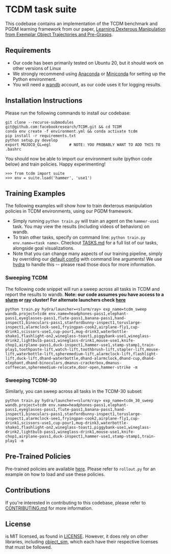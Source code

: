 
# TCDM task suite

This codebase contains an implementation of the TCDM benchmark and PGDM learning framework from our paper, [Learning Dexterous Manipulation from Exemplar Object Trajectories and Pre-Grasps](https://pregrasps.github.io/). 




## Requirements
* Our code has been primarily tested on Ubuntu 20, but it should work on other versions of Linux
* We strongly recommend using [Anaconda](https://www.anaconda.com/) or [Miniconda](https://docs.conda.io/en/latest/miniconda.html) for setting up the Python environment. 
* You will need a [wandb](https://wandb.ai/) account, as our code uses it for logging results. 

## Installation Instructions

Please run the following commands to install our codebase:
```
git clone --recurse-submodules git@github.com:facebookresearch/TCDM.git && cd TCDM
conda env create -f environment.yml && conda activate tcdm
pip install -r requirements.txt
python setup.py develop
export MUJOCO_GL=egl        # NOTE: YOU PROBABLY WANT TO ADD THIS TO .bashrc
```

You should now be able to import our environment suite (python code below) and train policies. Happy experimenting!
```
>>> from tcdm import suite
>>> env = suite.load('hammer', 'use1')
```

## Training Examples
The following examples will show how to train dexterous manipulation policies in TCDM environments, using our PGDM framework. 
* Simply running `python train.py` will train an agent on the `hammer-use1` task. You may view the results (including videos of behaviors) on wandb.
* To train other tasks, specify on command line: `python train.py env.name=<task name>`. Checkout [TASKS.md](trajectories/TASKS.md) for a full list of our tasks, alongside goal visualizations.
* Note that you can change many aspects of our training pipeline, simply by overriding our [default config](experiments/config.yaml) with command line arguments! We use [hydra](https://hydra.cc/) to handle this -- please read those docs for more information.

### Sweeping TCDM
The following code snippet will run a sweep across all tasks in TCDM and report the results to wandb. **Note: our code assumes you have access to a [slurm](https://slurm.schedmd.com/overview.html) or [ray](https://docs.ray.io/en/latest/cluster/index.html) cluster! For alternate launchers check [here](https://hydra.cc/docs/plugins/joblib_launcher/#internaldocs-banner)**

```
python train.py hydra/launcher=<slurm/ray> exp_name=tcdm_sweep wandb.project=tcdm env.name=headphones-pass1,elephant-pass1,eyeglasses-pass1,flute-pass1,banana-pass1,hand-inspect1,binoculars-pass1,stanfordbunny-inspect1,toruslarge-inspect1,alarmclock-see1,fryingpan-cook2,airplane-fly1,cup-drink1,scissors-use1,cup-pour1,mug-drink3,waterbottle-shake1,flashlight-on2,wineglass-toast1,piggybank-use1,wineglass-drink2,lightbulb-pass1,wineglass-drink1,mouse-use1,knife-chop1,airplane-pass1,duck-inspect1,hammer-use1,stamp-stamp1,train-play1,toothpaste-lift,watch-lift,toothbrush-lift,stapler-lift,mouse-lift,waterbottle-lift,spheremedium-lift,alarmclock-lift,flashlight-lift,duck-lift,dhand-waterbottle,dhand-alarmclock,dhand-cup,dhand-elephant,dhand-binoculars,dmanus-crackerbox,dmanus-coffeecan,spheremedium-relocate,door-open,hammer-strike -m
```

### Sweeping TCDM-30
Similarly, you can sweep across all tasks in the TCDM-30 subset:

```
python train.py hydra/launcher=<slurm/ray> exp_name=tcdm_30_sweep wandb.project=tcdm env.name=headphones-pass1,elephant-pass1,eyeglasses-pass1,flute-pass1,banana-pass1,hand-inspect1,binoculars-pass1,stanfordbunny-inspect1,toruslarge-inspect1,alarmclock-see1,fryingpan-cook2,airplane-fly1,cup-drink1,scissors-use1,cup-pour1,mug-drink3,waterbottle-shake1,flashlight-on2,wineglass-toast1,piggybank-use1,wineglass-drink2,lightbulb-pass1,wineglass-drink1,mouse-use1,knife-chop1,airplane-pass1,duck-inspect1,hammer-use1,stamp-stamp1,train-play1 -m
```

## Pre-Trained Policies
Pre-trained policies are available [here](https://github.com/pregrasps/pregrasps.github.io/raw/master/resources/pretrained_agents.tar.gz). Please refer to `rollout.py` for an example on how to load and use these policies.


## Contributions
If you're interested in contributing to this codebase, please refer to [CONTRIBUTING.md](CONTRIBUTING.md) for more information.

## License
<REPONAME> is MIT licensed, as found in [LICENSE](LICENSE.md). However, it does rely on other libraries, including [object_sim](https://github.com/vikashplus/object_sim), which each have their respective licenses that must be followed.
